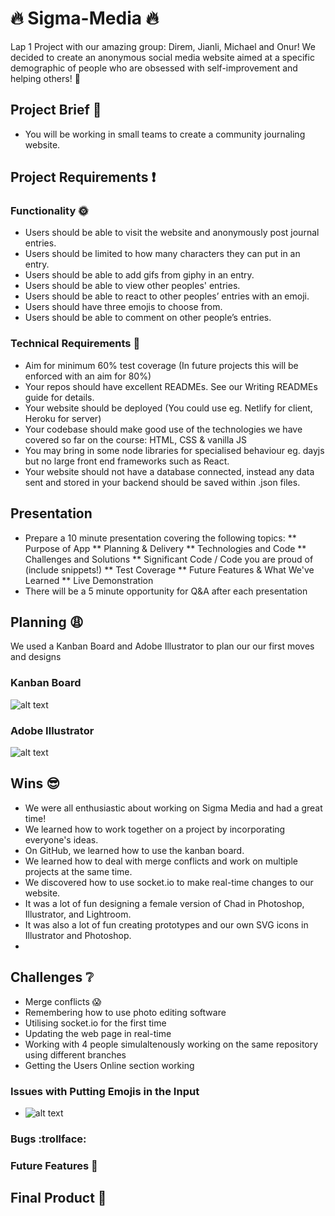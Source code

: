 # :fire: Sigma-Media :fire:
Lap 1 Project with our amazing group: Direm, Jianli, Michael and Onur! We decided to create an anonymous social media website aimed at a specific demographic of people who are obsessed with self-improvement and helping others! :clap:

## Project Brief :thought_balloon:
* You will be working in small teams to create a community journaling website.

## Project Requirements :exclamation:

### Functionality :sun_with_face:
* Users should be able to visit the website and anonymously post journal entries.
* Users should be limited to how many characters they can put in an entry.
* Users should be able to add gifs from giphy in an entry.
* Users should be able to view other peoples' entries.
* Users should be able to react to other peoples’ entries with an emoji.
* Users should have three emojis to choose from.
* Users should be able to comment on other people’s entries.

### Technical Requirements :new_moon_with_face:
* Aim for minimum 60% test coverage (In future projects this will be enforced with an aim for 80%)
* Your repos should have excellent READMEs. See our Writing READMEs guide for details.
* Your website should be deployed (You could use eg. Netlify for client, Heroku for server)
* Your codebase should make good use of the technologies we have covered so far on the course: HTML, CSS & vanilla JS
* You may bring in some node libraries for specialised behaviour eg. dayjs but no large front end frameworks such as React.
* Your website should not have a database connected, instead any data sent and stored in your backend should be saved within .json files.

## Presentation
* Prepare a 10 minute presentation covering the following topics:
** Purpose of App
** Planning & Delivery
** Technologies and Code
** Challenges and Solutions
** Significant Code / Code you are proud of (include snippets!)
** Test Coverage
** Future Features & What We've Learned
** Live Demonstration
* There will be a 5 minute opportunity for Q&A after each presentation

## Planning :weary:
We used a Kanban Board and Adobe Illustrator to plan our our first moves and designs

### Kanban Board
![alt text](https://i.imgur.com/suGjqPS.png)

### Adobe Illustrator
![alt text](https://i.imgur.com/v6Uxgha.png)

## Wins :sunglasses:
* We were all enthusiastic about working on Sigma Media and had a great time!
* We learned how to work together on a project by incorporating everyone's ideas.
* On GitHub, we learned how to use the kanban board.
* We learned how to deal with merge conflicts and work on multiple projects at the same time.
* We discovered how to use socket.io to make real-time changes to our website.
* It was a lot of fun designing a female version of Chad in Photoshop, Illustrator, and Lightroom.
* It was also a lot of fun creating prototypes and our own SVG icons in Illustrator and Photoshop.
* 
## Challenges :grey_question:
* Merge conflicts :scream:
* Remembering how to use photo editing software
* Utilising socket.io for the first time
* Updating the web page in real-time
* Working with 4 people simulaltenously working on the same repository using different branches
* Getting the Users Online section working
### Issues with Putting Emojis in the Input
* ![alt text](https://i.imgur.com/C8piBPa.png)

### Bugs :trollface:

### Future Features :dragon_face:

## Final Product :tulip:
